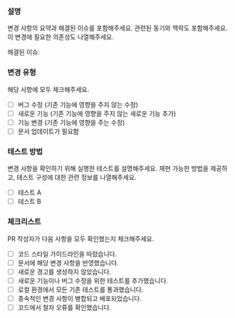 ### 설명

변경 사항의 요약과 해결된 이슈를 포함해주세요. 관련된 동기와 맥락도 포함해주세요. 이 변경에 필요한 의존성도 나열해주세요.

해결된 이슈:

### 변경 유형

해당 사항에 모두 체크해주세요.

- [ ] 버그 수정 (기존 기능에 영향을 주지 않는 수정)
- [ ] 새로운 기능 (기존 기능에 영향을 주지 않는 새로운 기능 추가)
- [ ] 기능 변경 (기존 기능에 영향을 주는 수정)
- [ ] 문서 업데이트가 필요함

### 테스트 방법

변경 사항을 확인하기 위해 실행한 테스트를 설명해주세요. 재현 가능한 방법을 제공하고, 테스트 구성에 대한 관련 정보를 나열해주세요.

- [ ] 테스트 A
- [ ] 테스트 B

### 체크리스트

PR 작성자가 다음 사항을 모두 확인했는지 체크해주세요.

- [ ] 코드 스타일 가이드라인을 따랐습니다.
- [ ] 문서에 해당 변경 사항을 반영했습니다.
- [ ] 새로운 경고를 생성하지 않았습니다.
- [ ] 새로운 기능이나 버그 수정을 위한 테스트를 추가했습니다.
- [ ] 로컬 환경에서 모든 기존 테스트를 통과했습니다.
- [ ] 종속적인 변경 사항이 병합되고 배포되었습니다.
- [ ] 코드에서 철자 오류를 확인했습니다.
